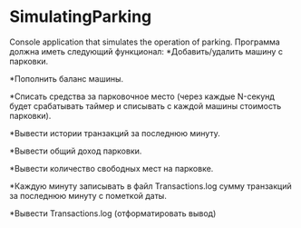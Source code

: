 # SimulatingParking
Сonsole application that simulates the operation of parking.
Программа должна иметь следующий функционал:
*Добавить/удалить машину с парковки.

*Пополнить баланс машины.

*Списать средства за парковочное место (через каждые N-секунд будет срабатывать таймер и списывать с каждой машины стоимость парковки).

*Вывести истории транзакций за последнюю минуту.

*Вывести общий доход парковки.

*Вывести количество свободных мест на парковке.

*Каждую минуту записывать в файл Transactions.log сумму транзакций за последнюю минуту с пометкой даты.

*Вывести Transactions.log (отформатировать вывод)

